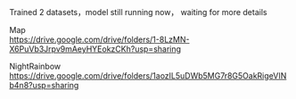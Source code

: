 Trained 2 datasets，model still running now， waiting for more details
  
Map  
https://drive.google.com/drive/folders/1-8LzMN-X6PuVb3Jrpv9mAeyHYEokzCKh?usp=sharing

NightRainbow  
https://drive.google.com/drive/folders/1aozIL5uDWb5MG7r8G5OakRigeVINb4n8?usp=sharing
